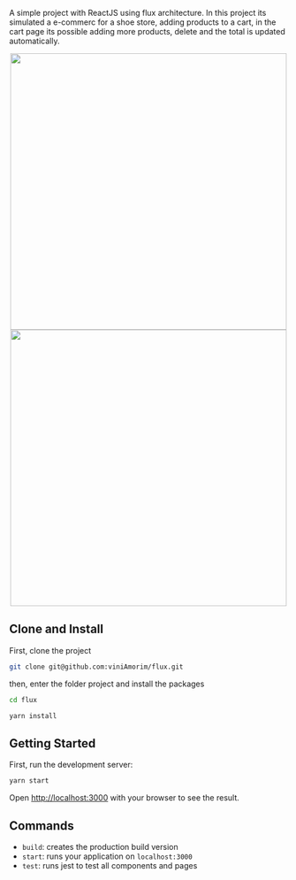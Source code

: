A simple project with ReactJS using flux architecture. In this project its simulated a e-commerc for a shoe store, adding products to a cart, in the cart page its possible adding more products, delete and the total is updated automatically.

<div align="center">
    <img src="https://user-images.githubusercontent.com/70040371/159059840-dbf29b15-71db-4ef4-a151-f9344c27a8c1.png" width="500px">
</div>

<div align="center">
    <img src="https://user-images.githubusercontent.com/70040371/159059844-1f0b54c7-2edb-40d5-9e37-a26cbb88ddc2.png" width="500px">
</div>

## Clone and Install
First, clone the project

```bash
git clone git@github.com:viniAmorim/flux.git
```

then, enter the folder project and install the packages

```bash
cd flux

yarn install
```

## Getting Started

First, run the development server:

```bash
yarn start
```

Open [http://localhost:3000](http://localhost:3000) with your browser to see the result.

## Commands

- `build`: creates the production build version
- `start`: runs your application on `localhost:3000`
- `test`: runs jest to test all components and pages